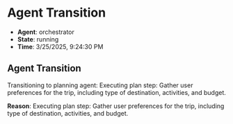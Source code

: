 # Agent Transition

- **Agent**: orchestrator
- **State**: running
- **Time**: 3/25/2025, 9:24:30 PM

## Agent Transition

Transitioning to planning agent: Executing plan step: Gather user preferences for the trip, including type of destination, activities, and budget.

**Reason**: Executing plan step: Gather user preferences for the trip, including type of destination, activities, and budget.

